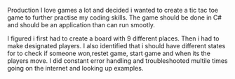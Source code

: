 Production
I love games a lot and decided i wanted to create a tic tac toe game to further practise my coding skills.
The game should be done in C# and should be an application than can run smootly.

I figured i first had to create a board with 9 different places. Then i had to make designated players.
I also identified that i should have different states for to check if someone won,restet game, start game and when its the players move.
I did constant error handling and troubleshooted multile times going on the internet and looking up examples.
